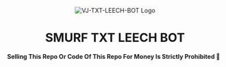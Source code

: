 <p align="center">
  <img src="https://graph.org/file/d57d6f83abb6b8d0efb02.jpg" alt="VJ-TXT-LEECH-BOT Logo">
</p>
<h1 align="center">
  SMURF TXT LEECH BOT
</h1>





<b>Selling This Repo Or Code Of This Repo For Money Is Strictly Prohibited 🚫</b>

